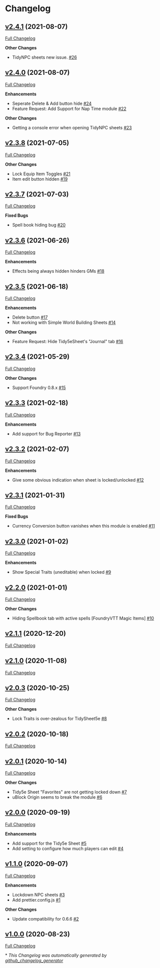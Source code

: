 # Changelog

## [v2.4.1](https://github.com/illandril/FoundryVTT-sheet5e-lockdown/tree/v2.4.1) (2021-08-07)

[Full Changelog](https://github.com/illandril/FoundryVTT-sheet5e-lockdown/compare/v2.4.0...v2.4.1)

**Other&nbsp;Changes**

- TidyNPC sheets new issue. [\#26](https://github.com/illandril/FoundryVTT-sheet5e-lockdown/issues/26)

## [v2.4.0](https://github.com/illandril/FoundryVTT-sheet5e-lockdown/tree/v2.4.0) (2021-08-07)

[Full Changelog](https://github.com/illandril/FoundryVTT-sheet5e-lockdown/compare/v2.3.8...v2.4.0)

**Enhancements**

- Seperate Delete & Add button hide [\#24](https://github.com/illandril/FoundryVTT-sheet5e-lockdown/issues/24)
- Feature Request: Add Support for Nap Time module [\#22](https://github.com/illandril/FoundryVTT-sheet5e-lockdown/issues/22)

**Other&nbsp;Changes**

- Getting a console error when opening TidyNPC sheets [\#23](https://github.com/illandril/FoundryVTT-sheet5e-lockdown/issues/23)

## [v2.3.8](https://github.com/illandril/FoundryVTT-sheet5e-lockdown/tree/v2.3.8) (2021-07-05)

[Full Changelog](https://github.com/illandril/FoundryVTT-sheet5e-lockdown/compare/v2.3.7...v2.3.8)

**Other&nbsp;Changes**

- Lock Equip Item Toggles [\#21](https://github.com/illandril/FoundryVTT-sheet5e-lockdown/issues/21)
- Item edit button hidden [\#19](https://github.com/illandril/FoundryVTT-sheet5e-lockdown/issues/19)

## [v2.3.7](https://github.com/illandril/FoundryVTT-sheet5e-lockdown/tree/v2.3.7) (2021-07-03)

[Full Changelog](https://github.com/illandril/FoundryVTT-sheet5e-lockdown/compare/v2.3.6...v2.3.7)

**Fixed&nbsp;Bugs**

- Spell book hiding bug [\#20](https://github.com/illandril/FoundryVTT-sheet5e-lockdown/issues/20)

## [v2.3.6](https://github.com/illandril/FoundryVTT-sheet5e-lockdown/tree/v2.3.6) (2021-06-26)

[Full Changelog](https://github.com/illandril/FoundryVTT-sheet5e-lockdown/compare/v2.3.5...v2.3.6)

**Enhancements**

- Effects being always hidden hinders GMs [\#18](https://github.com/illandril/FoundryVTT-sheet5e-lockdown/issues/18)

## [v2.3.5](https://github.com/illandril/FoundryVTT-sheet5e-lockdown/tree/v2.3.5) (2021-06-18)

[Full Changelog](https://github.com/illandril/FoundryVTT-sheet5e-lockdown/compare/v2.3.4...v2.3.5)

**Enhancements**

- Delete button [\#17](https://github.com/illandril/FoundryVTT-sheet5e-lockdown/issues/17)
- Not working with Simple World Building Sheets [\#14](https://github.com/illandril/FoundryVTT-sheet5e-lockdown/issues/14)

**Other&nbsp;Changes**

- Feature Request: Hide Tidy5eSheet's "Journal" tab [\#16](https://github.com/illandril/FoundryVTT-sheet5e-lockdown/issues/16)

## [v2.3.4](https://github.com/illandril/FoundryVTT-sheet5e-lockdown/tree/v2.3.4) (2021-05-29)

[Full Changelog](https://github.com/illandril/FoundryVTT-sheet5e-lockdown/compare/v2.3.3...v2.3.4)

**Other&nbsp;Changes**

- Support Foundry 0.8.x [\#15](https://github.com/illandril/FoundryVTT-sheet5e-lockdown/issues/15)

## [v2.3.3](https://github.com/illandril/FoundryVTT-sheet5e-lockdown/tree/v2.3.3) (2021-02-18)

[Full Changelog](https://github.com/illandril/FoundryVTT-sheet5e-lockdown/compare/v2.3.2...v2.3.3)

**Enhancements**

- Add support for Bug Reporter [\#13](https://github.com/illandril/FoundryVTT-sheet5e-lockdown/issues/13)

## [v2.3.2](https://github.com/illandril/FoundryVTT-sheet5e-lockdown/tree/v2.3.2) (2021-02-07)

[Full Changelog](https://github.com/illandril/FoundryVTT-sheet5e-lockdown/compare/v2.3.1...v2.3.2)

**Enhancements**

- Give some obvious indication when sheet is locked/unlocked [\#12](https://github.com/illandril/FoundryVTT-sheet5e-lockdown/issues/12)

## [v2.3.1](https://github.com/illandril/FoundryVTT-sheet5e-lockdown/tree/v2.3.1) (2021-01-31)

[Full Changelog](https://github.com/illandril/FoundryVTT-sheet5e-lockdown/compare/v2.3.0...v2.3.1)

**Fixed&nbsp;Bugs**

- Currency Conversion button vanishes when this module is enabled [\#11](https://github.com/illandril/FoundryVTT-sheet5e-lockdown/issues/11)

## [v2.3.0](https://github.com/illandril/FoundryVTT-sheet5e-lockdown/tree/v2.3.0) (2021-01-02)

[Full Changelog](https://github.com/illandril/FoundryVTT-sheet5e-lockdown/compare/v2.2.0...v2.3.0)

**Enhancements**

- Show Special Traits \(uneditable\) when locked [\#9](https://github.com/illandril/FoundryVTT-sheet5e-lockdown/issues/9)

## [v2.2.0](https://github.com/illandril/FoundryVTT-sheet5e-lockdown/tree/v2.2.0) (2021-01-01)

[Full Changelog](https://github.com/illandril/FoundryVTT-sheet5e-lockdown/compare/v2.1.1...v2.2.0)

**Other&nbsp;Changes**

- Hiding Spellbook tab with active spells \[FoundryVTT Magic Items\] [\#10](https://github.com/illandril/FoundryVTT-sheet5e-lockdown/issues/10)

## [v2.1.1](https://github.com/illandril/FoundryVTT-sheet5e-lockdown/tree/v2.1.1) (2020-12-20)

[Full Changelog](https://github.com/illandril/FoundryVTT-sheet5e-lockdown/compare/v2.1.0...v2.1.1)

## [v2.1.0](https://github.com/illandril/FoundryVTT-sheet5e-lockdown/tree/v2.1.0) (2020-11-08)

[Full Changelog](https://github.com/illandril/FoundryVTT-sheet5e-lockdown/compare/v2.0.3...v2.1.0)

## [v2.0.3](https://github.com/illandril/FoundryVTT-sheet5e-lockdown/tree/v2.0.3) (2020-10-25)

[Full Changelog](https://github.com/illandril/FoundryVTT-sheet5e-lockdown/compare/v2.0.2...v2.0.3)

**Other&nbsp;Changes**

- Lock Traits is over-zealous for TidySheet5e [\#8](https://github.com/illandril/FoundryVTT-sheet5e-lockdown/issues/8)

## [v2.0.2](https://github.com/illandril/FoundryVTT-sheet5e-lockdown/tree/v2.0.2) (2020-10-18)

[Full Changelog](https://github.com/illandril/FoundryVTT-sheet5e-lockdown/compare/v2.0.1...v2.0.2)

## [v2.0.1](https://github.com/illandril/FoundryVTT-sheet5e-lockdown/tree/v2.0.1) (2020-10-14)

[Full Changelog](https://github.com/illandril/FoundryVTT-sheet5e-lockdown/compare/v2.0.0...v2.0.1)

**Other&nbsp;Changes**

- Tidy5e Sheet "Favorites" are not getting locked down [\#7](https://github.com/illandril/FoundryVTT-sheet5e-lockdown/issues/7)
- uBlock Origin seems to break the module [\#6](https://github.com/illandril/FoundryVTT-sheet5e-lockdown/issues/6)

## [v2.0.0](https://github.com/illandril/FoundryVTT-sheet5e-lockdown/tree/v2.0.0) (2020-09-19)

[Full Changelog](https://github.com/illandril/FoundryVTT-sheet5e-lockdown/compare/v1.1.0...v2.0.0)

**Enhancements**

- Add support for the Tidy5e Sheet [\#5](https://github.com/illandril/FoundryVTT-sheet5e-lockdown/issues/5)
- Add setting to configure how much players can edit [\#4](https://github.com/illandril/FoundryVTT-sheet5e-lockdown/issues/4)

## [v1.1.0](https://github.com/illandril/FoundryVTT-sheet5e-lockdown/tree/v1.1.0) (2020-09-07)

[Full Changelog](https://github.com/illandril/FoundryVTT-sheet5e-lockdown/compare/v1.0.0...v1.1.0)

**Enhancements**

- Lockdown NPC sheets [\#3](https://github.com/illandril/FoundryVTT-sheet5e-lockdown/issues/3)
- Add prettier.config.js [\#1](https://github.com/illandril/FoundryVTT-sheet5e-lockdown/issues/1)

**Other&nbsp;Changes**

- Update compatibility for 0.6.6 [\#2](https://github.com/illandril/FoundryVTT-sheet5e-lockdown/issues/2)

## [v1.0.0](https://github.com/illandril/FoundryVTT-sheet5e-lockdown/tree/v1.0.0) (2020-08-23)

[Full Changelog](https://github.com/illandril/FoundryVTT-sheet5e-lockdown/compare/dbd54403f3b9c43280f4f6059dd46aa10ab73b14...v1.0.0)



\* *This Changelog was automatically generated by [github_changelog_generator](https://github.com/github-changelog-generator/github-changelog-generator)*
